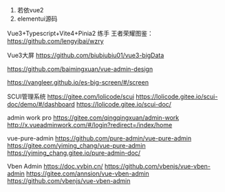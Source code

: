 1. 若依vue2
2. elementui源码


Vue3+Typescript+Vite4+Pinia2 练手
王者荣耀图鉴：https://github.com/lengyibai/wzry


Vue3大屏
https://github.com/biubiubiu01/vue3-bigData


https://github.com/baimingxuan/vue-admin-design


https://vangleer.github.io/es-big-screen/#/screen

SCUI管理系统
https://gitee.com/lolicode/scui
https://lolicode.gitee.io/scui-doc/demo/#/dashboard
https://lolicode.gitee.io/scui-doc/



admin work pro
https://gitee.com/qingqingxuan/admin-work
http://x.vueadminwork.com/#/login?redirect=/index/home


vue-pure-admin
https://github.com/pure-admin/vue-pure-admin
https://gitee.com/yiming_chang/vue-pure-admin
https://yiming_chang.gitee.io/pure-admin-doc/



Vben Admin
https://doc.vvbin.cn/
https://github.com/vbenjs/vue-vben-admin
https://gitee.com/annsion/vue-vben-admin
https://github.com/vbenjs/vue-vben-admin